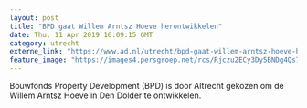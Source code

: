 ```yaml
---
layout: post
title: "BPD gaat Willem Arntsz Hoeve herontwikkelen"
date: Thu, 11 Apr 2019 16:09:15 GMT
category: utrecht
externe_link: "https://www.ad.nl/utrecht/bpd-gaat-willem-arntsz-hoeve-herontwikkelen~aad31715/"
feature_image: "https://images4.persgroep.net/rcs/Rjczu2ECy3Dy5BNDg4Qs7GyxbDs/diocontent/75141776/_fitwidth/400/?appId=21791a8992982cd8da851550a453bd7f&quality=0.7"
---
```


Bouwfonds Property Development (BPD) is door Altrecht gekozen om de Willem Arntsz Hoeve in Den Dolder te ontwikkelen.
